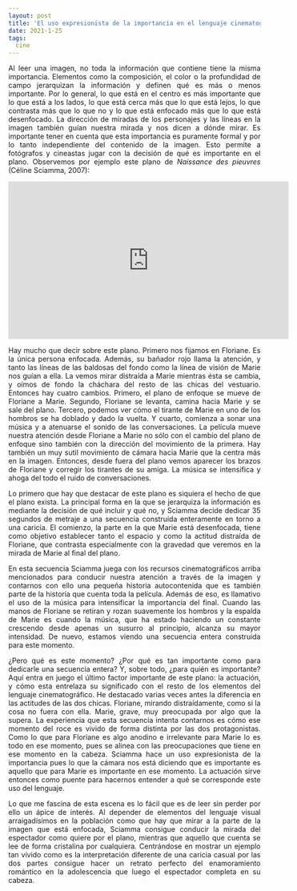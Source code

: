 ```yaml
---
layout: post
title: 'El uso expresionista de la importancia en el lenguaje cinematográfico'
date: 2021-1-25
tags:
  cine
---
```

<p style='text-align: justify;'>Al leer una imagen, no toda la información que contiene tiene la misma importancia. Elementos como la composición, el color o la profundidad de campo jerarquizan la información y definen qué es más o menos importante. Por lo general, lo que está en el centro es más importante que lo que está a los lados, lo que está cerca más que lo que está lejos, lo que contrasta más que lo que no y lo que está enfocado más que lo que está desenfocado. La dirección de miradas de los personajes y las líneas en la imagen también guían nuestra mirada y nos dicen a dónde mirar. Es importante tener en cuenta que esta importancia es puramente formal y por lo tanto independiente del contenido de la imagen. Esto permite a fotógrafos y cineastas jugar con la decisión de qué es importante en el plano. Observemos por ejemplo este plano de <i>Naissance des pieuvres</i> (Céline Sciamma, 2007):</p>

<iframe width="560" height="315" src="https://www.youtube.com/embed/ErilVcd3QCU" frameborder="0" allow="accelerometer; autoplay; clipboard-write; encrypted-media; gyroscope; picture-in-picture" allowfullscreen></iframe>

<p style='text-align: justify;'>Hay mucho que decir sobre este plano. Primero nos fijamos en Floriane. Es la única persona enfocada. Además, su bañador rojo llama la atención, y tanto las líneas de las baldosas del fondo como la línea de visión de Marie nos guían a ella. La vemos mirar distraída a Marie mientras ésta se cambia, y oímos de fondo la cháchara del resto de las chicas del vestuario. Entonces hay cuatro cambios. Primero, el plano de enfoque se mueve de Floriane a Marie. Segundo, Floriane se levanta, camina hacia Marie y se sale del plano. Tercero, podemos ver cómo el tirante de Marie en uno de los hombros se ha doblado y dado la vuelta. Y cuarto, comienza a sonar una música y a atenuarse el sonido de las conversaciones. La película mueve nuestra atención desde Floriane a Marie no sólo con el cambio del plano de enfoque sino también con la dirección del movimiento de la primera. Hay también un muy sutil movimiento de cámara hacia Marie que la centra más en la imagen. Entonces, desde fuera del plano vemos aparecer los brazos de Floriane y corregir los tirantes de su amiga. La música se intensifica y ahoga del todo el ruido de conversaciones.</p>

<p style='text-align: justify;'>Lo primero que hay que destacar de este plano es siquiera el hecho de que el plano exista. La principal forma en la que se jerarquiza la información es mediante la decisión de qué incluir y qué no, y Sciamma decide dedicar 35 segundos de metraje a una secuencia construida enteramente en torno a una caricia. El comienzo, la parte en la que Marie está desenfocada, tiene como objetivo establecer tanto el espacio y como la actitud distraída de Floriane, que contrasta especialmente con la gravedad que veremos en la mirada de Marie al final del plano.</p>

<p style='text-align: justify;'>En esta secuencia Sciamma juega con los recursos cinematográficos arriba mencionados para conducir nuestra atención a través de la imagen y contarnos con ello una pequeña historia autocontenida que es también parte de la historia que cuenta toda la película. Además de eso, es llamativo el uso de la música para intensificar la importancia del final. Cuando las manos de Floriane se retiran y rozan suavemente los hombros y la espalda de Marie es cuando la música, que ha estado haciendo un constante crescendo desde apenas un susurro al principio, alcanza su mayor intensidad. De nuevo, estamos viendo una secuencia entera construida para este momento.</p>

<p style='text-align: justify;'>¿Pero qué es este momento? ¿Por qué es tan importante como para dedicarle una secuencia entera? Y, sobre todo, ¿para quién es importante? Aquí entra en juego el último factor importante de este plano: la actuación, y cómo esta entrelaza su significado con el resto de los elementos del lenguaje cinematográfico. He destacado varias veces antes la diferencia en las actitudes de las dos chicas. Floriane, mirando distraídamente, como si la cosa no fuera con ella. Marie, grave, muy preocupada por algo que la supera. La experiencia que esta secuencia intenta contarnos es cómo ese momento del roce es vivido de forma distinta por las dos protagonistas. Como lo que para Floriane es algo anodino e irrelevante para Marie lo es todo en ese momento, pues se alinea con las preocupaciones que tiene en ese momento en la cabeza. Sciamma hace un uso expresionista de la importancia pues lo que la cámara nos está diciendo que es importante es aquello que para Marie es importante en ese momento. La actuación sirve entonces como puente para hacernos entender a qué se corresponde este uso del lenguaje.</p>

<p style='text-align: justify;'>Lo que me fascina de esta escena es lo fácil que es de leer sin perder por ello un ápice de interés. Al depender de elementos del lenguaje visual arraigadísimos en la población como que hay que mirar a la parte de la imagen que está enfocada, Sciamma consigue conducir la mirada del espectador como quiere por el plano, mientras que aquello que cuenta se lee de forma cristalina por cualquiera. Centrándose en mostrar un ejemplo tan vívido como es la interpretación diferente de una caricia casual por las dos partes consigue hacer un retrato perfecto del enamoramiento romántico en la adolescencia que luego el espectador completa en su cabeza.</p>
